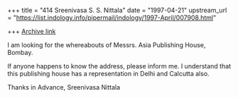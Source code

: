 +++
title = "414 Sreenivasa S. S. Nittala"
date = "1997-04-21"
upstream_url = "https://list.indology.info/pipermail/indology/1997-April/007908.html"

+++
[Archive link](https://list.indology.info/pipermail/indology/1997-April/007908.html)

I am looking for the whereabouts of Messrs. Asia Publishing House, Bombay. 

If anyone happens to know the address, please inform me. I understand that this publishing house has a
representation in Delhi and Calcutta also.

Thanks in Advance,
Sreenivasa Nittala






